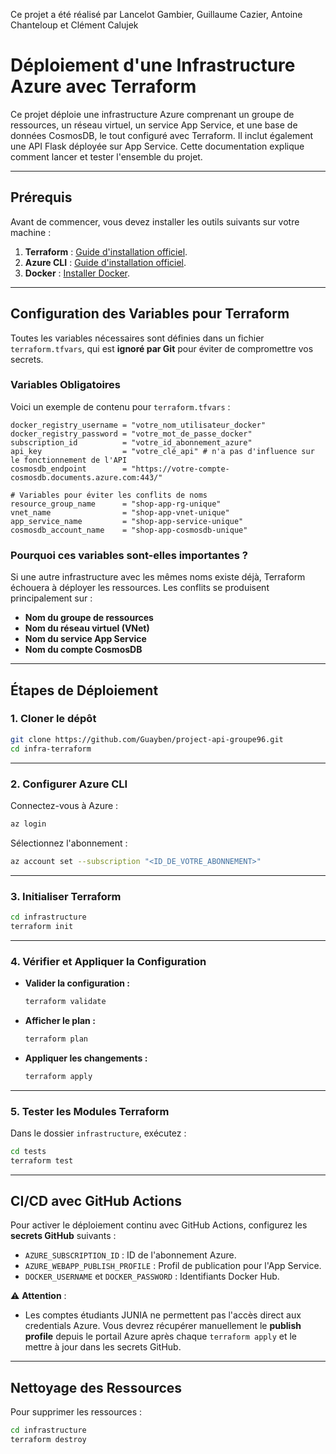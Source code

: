 Ce projet a été réalisé par Lancelot Gambier, Guillaume Cazier, Antoine Chanteloup et Clément Calujek

# Déploiement d'une Infrastructure Azure avec Terraform

Ce projet déploie une infrastructure Azure comprenant un groupe de ressources, un réseau virtuel, un service App Service, et une base de données CosmosDB, le tout configuré avec Terraform. Il inclut également une API Flask déployée sur App Service. Cette documentation explique comment lancer et tester l'ensemble du projet.

---

## Prérequis

Avant de commencer, vous devez installer les outils suivants sur votre machine :
1. **Terraform** : [Guide d'installation officiel](https://developer.hashicorp.com/terraform/tutorials/aws-get-started/install-cli).
2. **Azure CLI** : [Guide d'installation officiel](https://learn.microsoft.com/en-us/cli/azure/install-azure-cli).
3. **Docker** : [Installer Docker](https://docs.docker.com/get-docker/).

---

## Configuration des Variables pour Terraform

Toutes les variables nécessaires sont définies dans un fichier `terraform.tfvars`, qui est **ignoré par Git** pour éviter de compromettre vos secrets.

### Variables Obligatoires
Voici un exemple de contenu pour `terraform.tfvars` :
```hcl
docker_registry_username = "votre_nom_utilisateur_docker"
docker_registry_password = "votre_mot_de_passe_docker"
subscription_id          = "votre_id_abonnement_azure"
api_key                  = "votre_clé_api" # n'a pas d'influence sur le fonctionnement de l'API
cosmosdb_endpoint        = "https://votre-compte-cosmosdb.documents.azure.com:443/"

# Variables pour éviter les conflits de noms
resource_group_name      = "shop-app-rg-unique"
vnet_name                = "shop-app-vnet-unique"
app_service_name         = "shop-app-service-unique"
cosmosdb_account_name    = "shop-app-cosmosdb-unique"
```

### Pourquoi ces variables sont-elles importantes ?
Si une autre infrastructure avec les mêmes noms existe déjà, Terraform échouera à déployer les ressources. Les conflits se produisent principalement sur :
- **Nom du groupe de ressources**
- **Nom du réseau virtuel (VNet)**
- **Nom du service App Service**
- **Nom du compte CosmosDB**

---

## Étapes de Déploiement

### 1. Cloner le dépôt
```bash
git clone https://github.com/Guayben/project-api-groupe96.git
cd infra-terraform
```

---

### 2. Configurer Azure CLI
Connectez-vous à Azure :
```bash
az login
```
Sélectionnez l'abonnement :
```bash
az account set --subscription "<ID_DE_VOTRE_ABONNEMENT>"
```

---

### 3. Initialiser Terraform
```bash
cd infrastructure
terraform init
```

---

### 4. Vérifier et Appliquer la Configuration
- **Valider la configuration :**
    ```bash
    terraform validate
    ```
- **Afficher le plan :**
    ```bash
    terraform plan
    ```
- **Appliquer les changements :**
    ```bash
    terraform apply
    ```

---

### 5. Tester les Modules Terraform
Dans le dossier `infrastructure`, exécutez :
```bash
cd tests
terraform test
```

---

## CI/CD avec GitHub Actions

Pour activer le déploiement continu avec GitHub Actions, configurez les **secrets GitHub** suivants :
- `AZURE_SUBSCRIPTION_ID` : ID de l'abonnement Azure.
- `AZURE_WEBAPP_PUBLISH_PROFILE` : Profil de publication pour l'App Service.
- `DOCKER_USERNAME` et `DOCKER_PASSWORD` : Identifiants Docker Hub.

⚠️ **Attention** : 
- Les comptes étudiants JUNIA ne permettent pas l'accès direct aux credentials Azure. Vous devrez récupérer manuellement le **publish profile** depuis le portail Azure après chaque `terraform apply` et le mettre à jour dans les secrets GitHub.

---


## Nettoyage des Ressources
Pour supprimer les ressources :
```bash
cd infrastructure
terraform destroy
```
